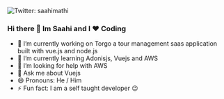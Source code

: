 
![Twitter: saahimathi](https://img.shields.io/twitter/follow/saahimathi?style=social)
### Hi there 👋 Im Saahi and I ❤️ Coding


- 🔭 I’m currently working on Torgo a tour management saas application built with vue.js and node.js
- 🌱 I’m currently learning Adonisjs, Vuejs and AWS
- 🤔 I’m looking for help with AWS
- 💬 Ask me about Vuejs
- 😄 Pronouns: He / Him
- ⚡ Fun fact: I am a self taught developer 😉
